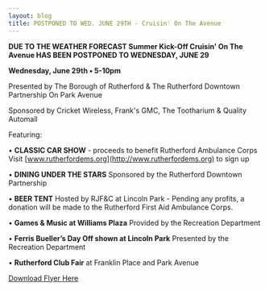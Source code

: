 ```yaml
---
layout: blog
title: POSTPONED TO WED. JUNE 29TH - Cruisin' On The Avenue
---
```


**DUE TO THE WEATHER FORECAST Summer Kick-Off Cruisin' On The Avenue HAS BEEN POSTPONED TO WEDNESDAY, JUNE 29**

**Wednesday, June 29th • 5-10pm**

Presented by The Borough of Rutherford & The Rutherford Downtown Partnership
On Park Avenue

Sponsored by Cricket Wireless, Frank's GMC, The Tootharium & Quality Automall

Featuring: 

• **CLASSIC CAR SHOW** - proceeds to benefit Rutherford Ambulance Corps
Visit [www.rutherfordems.org](http://www.rutherfordems.org) to sign up

• **DINING UNDER THE STARS**
Sponsored by the Rutherford Downtown Partnership

• **BEER TENT**
Hosted by RJF&C at Lincoln Park - Pending any profits, a donation
will be made to the Rutherford First Aid Ambulance Corps.

• **Games & Music at Williams Plaza**
Provided by the Recreation Department

• **Ferris Bueller’s Day Off shown at Lincoln Park**
Presented by the Recreation Department

• **Rutherford Club Fair** 
at Franklin Place and Park Avenue


[Download Flyer Here](http://static.rutherford-nj.com/recreation/posts/flyer%20raindate.doc)
